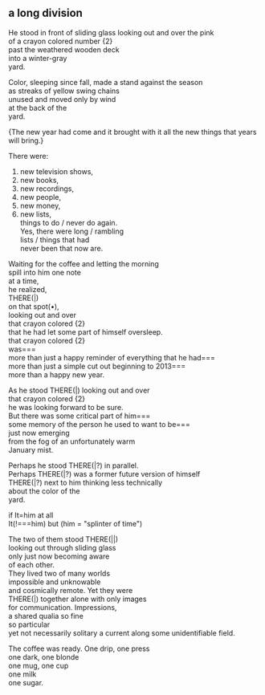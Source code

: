 ## a long division

He stood in front of sliding glass looking out and over the pink  
			of a crayon colored number {2}  
				past the weathered wooden deck   
					into a winter-gray  
					yard.  

Color, sleeping since fall, made a stand against the season  
			as streaks of yellow swing chains  
				unused and moved only by wind  
					at the back of the  
					yard. 

{The new year had come and it brought with it all the new things that years will bring.}  

There were:  
1. new television shows,  
2. new books,  
3. new recordings,  
4. new people,  
5. new money,
6. new lists,  
things to do / never do again.      
Yes, there were long / rambling    
lists / things that had  
never been that now are. 

Waiting for the coffee and letting the morning  
		spill into him one note  
			at a time,  
				he realized,  
					THERE(|)  
on that spot(•),  
		looking out and over  
			that crayon colored {2}  
that he had let some part of himself oversleep.  
			that crayon colored {2}  
was===  
		more than just a happy reminder 
			of everything that he had===  		
			more than just a simple cut out 
				beginning to 2013===  
				more than a happy new year. 

As he stood THERE(|) looking out and over  
			that crayon colored {2}  
				he was looking forward to be sure.  
				 But there was some critical part of him===  
				 some memory of the person he used to want to be===  
				 just now emerging  
				 from the fog of 
				 an unfortunately warm  
				 January mist.  

Perhaps he stood THERE(|?) in parallel.  
	Perhaps THERE(|?) was a former future version of himself  
		THERE(|?) next to him thinking less technically  
			about the color of the  
				yard.   

if It=him at all   
It(!===him) but (him = "splinter of time") 

The two of them stood THERE(||)  
looking out through sliding glass  
only just now becoming aware  
of each other.  
They lived two of many worlds  
impossible and unknowable  
and cosmically remote. Yet they were  
THERE(|) together alone with only images  
for communication. Impressions,  
a shared qualia 
so fine    
so particular  
yet not necessarily solitary 
a current along some unidentifiable field. 

The coffee was ready. 
	One drip, one press  
		one dark, one blonde    
			one mug, one cup    
				one milk  
					one sugar.   
